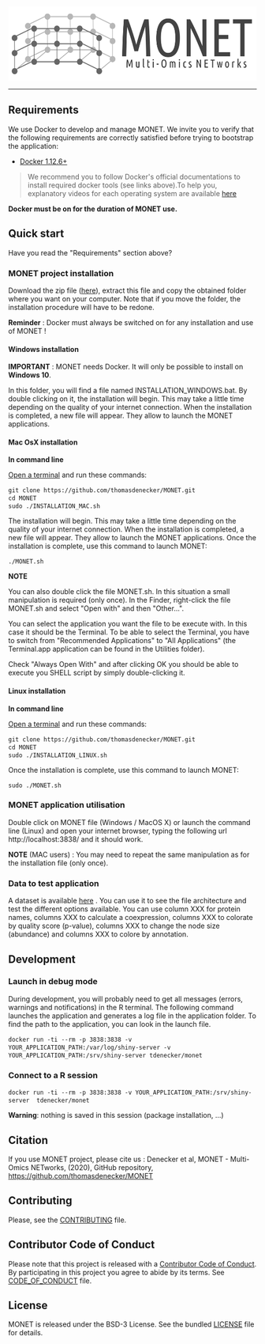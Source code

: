<p align="center"><img src="./www/img/logo_MONET.svg" alt="logo" height="150px"></p>

------



## Requirements

We use Docker to develop and manage MONET. We invite you to verify that the
following requirements are correctly satisfied before trying to bootstrap the
application:

* [Docker 1.12.6+](https://docs.docker.com/engine/installation/)

> We recommend you to follow Docker's official documentations to install
required docker tools (see links above).To help you, explanatory videos for each
operating system are available [here](https://www.bretfisher.com/installdocker/)

**Docker must be on for the duration of MONET use.**

## Quick start

Have you read the "Requirements" section above?

### MONET project installation

Download the zip file ([here](https://github.com/thomasdenecker/MONET/archive/master.zip)), extract this file and copy the obtained folder where you want on your computer. Note that if you move the folder, the installation procedure will have to be redone.

**Reminder** : Docker must always be switched on for any installation and use of MONET !

#### Windows installation 

**IMPORTANT** : MONET needs Docker. It will only be possible to install on **Windows 10**.

In this folder, you will find a file named INSTALLATION_WINDOWS.bat. By double clicking on it, the installation will begin. This may take a little time depending on the quality of your internet connection. When the installation is completed, a new file will appear. They allow to launch the MONET applications.

#### Mac OsX installation

**In command line**

[Open a terminal](https://www.youtube.com/watch?v=QROX039ckO8) and run these commands:

```
git clone https://github.com/thomasdenecker/MONET.git
cd MONET
sudo ./INSTALLATION_MAC.sh
```

The installation will begin. This may take a little time depending on the quality of your internet connection. When the installation is completed, a new file will appear. They allow to launch the MONET applications. Once the installation is complete, use this command to launch MONET:
```
./MONET.sh
```

**NOTE**

You can also double click the file MONET.sh. In this situation a small manipulation is required (only once). In the Finder, right-click the file MONET.sh and select "Open with" and then "Other...".

You can select the application you want the file to be execute with. In this case it should be the Terminal. To be able to select the Terminal, you have to switch from "Recommended Applications" to "All Applications"  (the Terminal.app application can be found in the Utilities folder).

Check "Always Open With" and after clicking OK you should be able to execute you SHELL script by simply double-clicking it.

#### Linux installation

**In command line**

[Open a terminal](https://linuxconfig.org/how-to-open-a-terminal-on-ubuntu-bionic-beaver-18-04-linux) and run these commands:

```
git clone https://github.com/thomasdenecker/MONET.git
cd MONET
sudo ./INSTALLATION_LINUX.sh
```
Once the installation is complete, use this command to launch MONET:
```
sudo ./MONET.sh
```

### MONET application utilisation

Double click on MONET file (Windows / MacOS X) or launch the command line (Linux) and open your internet browser, typing the following url http://localhost:3838/ and it should work.

**NOTE** (MAC users) : You may need to repeat the same manipulation as for the installation file (only once).

### Data to test application 

A dataset is available [here]('') . You can use it to see the file architecture and test the different options available. You can use column XXX for protein names, columns XXX to calculate a coexpression, columns XXX to colorate by quality score (p-value), columns XXX to change the node size (abundance) and columns XXX to colore by annotation.

## Development

### Launch in debug mode

During development, you will probably need to get all messages (errors, warnings and notifications) in the R terminal. The following command launches the application and generates a log file in the application folder. To find the path to the application, you can look in the launch file.

```
docker run -ti --rm -p 3838:3838 -v YOUR_APPLICATION_PATH:/var/log/shiny-server -v YOUR_APPLICATION_PATH:/srv/shiny-server tdenecker/monet
```

### Connect to a R session

```
docker run -ti --rm -p 3838:3838 -v YOUR_APPLICATION_PATH:/srv/shiny-server  tdenecker/monet
```

**Warning**: nothing is saved in this session (package installation, ...)


## Citation
If you use MONET project, please cite us :
Denecker et al, MONET - Multi-Omics NETworks, (2020), GitHub repository, https://github.com/thomasdenecker/MONET


## Contributing

Please, see the [CONTRIBUTING](CONTRIBUTING.md) file.

## Contributor Code of Conduct

Please note that this project is released with a [Contributor Code of
Conduct](http://contributor-covenant.org/). By participating in this project you
agree to abide by its terms. See [CODE_OF_CONDUCT](CODE_OF_CONDUCT.md) file.

## License

MONET is released under the BSD-3 License. See the bundled [LICENSE](LICENSE)
file for details.
